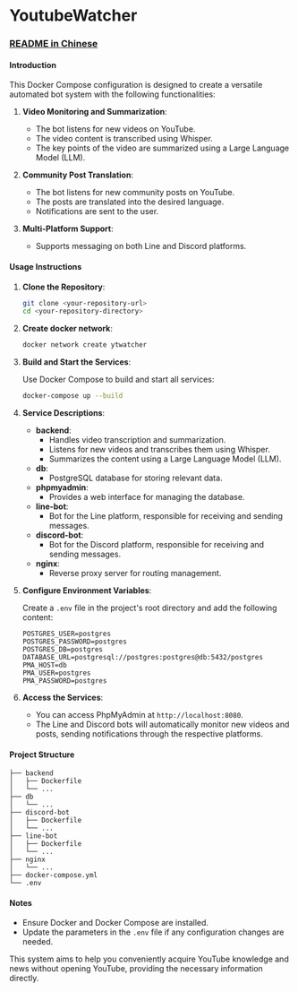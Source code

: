 # YoutubeWatcher
 
### [README in Chinese](./README_ch.md)

#### Introduction

This Docker Compose configuration is designed to create a versatile automated bot system with the following functionalities:

1. **Video Monitoring and Summarization**:
   - The bot listens for new videos on YouTube.
   - The video content is transcribed using Whisper.
   - The key points of the video are summarized using a Large Language Model (LLM).

2. **Community Post Translation**:
   - The bot listens for new community posts on YouTube.
   - The posts are translated into the desired language.
   - Notifications are sent to the user.

3. **Multi-Platform Support**:
   - Supports messaging on both Line and Discord platforms.

#### Usage Instructions

1. **Clone the Repository**:

    ```bash
    git clone <your-repository-url>
    cd <your-repository-directory>
    ```
2. **Create docker network**:

    ```bash
    docker network create ytwatcher
    ```

2. **Build and Start the Services**:

    Use Docker Compose to build and start all services:

    ```bash
    docker-compose up --build
    ```

3. **Service Descriptions**:

    - **backend**:
        - Handles video transcription and summarization.
        - Listens for new videos and transcribes them using Whisper.
        - Summarizes the content using a Large Language Model (LLM).
    - **db**:
        - PostgreSQL database for storing relevant data.
    - **phpmyadmin**:
        - Provides a web interface for managing the database.
    - **line-bot**:
        - Bot for the Line platform, responsible for receiving and sending messages.
    - **discord-bot**:
        - Bot for the Discord platform, responsible for receiving and sending messages.
    - **nginx**:
        - Reverse proxy server for routing management.

4. **Configure Environment Variables**:

    Create a `.env` file in the project's root directory and add the following content:

    ```dotenv
    POSTGRES_USER=postgres
    POSTGRES_PASSWORD=postgres
    POSTGRES_DB=postgres
    DATABASE_URL=postgresql://postgres:postgres@db:5432/postgres
    PMA_HOST=db
    PMA_USER=postgres
    PMA_PASSWORD=postgres
    ```

5. **Access the Services**:

    - You can access PhpMyAdmin at `http://localhost:8080`.
    - The Line and Discord bots will automatically monitor new videos and posts, sending notifications through the respective platforms.

#### Project Structure

```plaintext
├── backend
│   ├── Dockerfile
│   └── ...
├── db
│   └── ...
├── discord-bot
│   ├── Dockerfile
│   └── ...
├── line-bot
│   ├── Dockerfile
│   └── ...
├── nginx
│   └── ...
├── docker-compose.yml
└── .env
```

#### Notes

- Ensure Docker and Docker Compose are installed.
- Update the parameters in the `.env` file if any configuration changes are needed.

This system aims to help you conveniently acquire YouTube knowledge and news without opening YouTube, providing the necessary information directly.